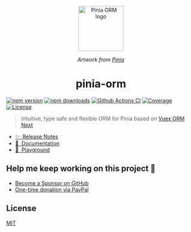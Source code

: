 <p align="center">
  <a href="https://github.com/storm-tail/pinia-orm" target="_blank" rel="noopener noreferrer">
    <img width="120" src="https://pinia-orm.codedredd.de/logo.png" alt="Pinia ORM logo">
  </a>
</p>

<p align="center">
  <i>Artwork from <a href="https://pinia.vuejs.org/">Pinia</a></i>
</p>

<h1 align="center">pinia-orm</h1>

[![npm version][npm-version-src]][npm-version-href]
[![npm downloads][npm-downloads-src]][npm-downloads-href]
[![Github Actions CI][github-actions-ci-src]][github-actions-ci-href]
[![Coverage][code-coverage-src]][code-coverage-href]
[![License][license-src]][license-href]

> Intuitive, type safe and flexible ORM for Pinia based on [Vuex ORM Next](https://github.com/vuex-orm/vuex-orm-next)

- [✨ &nbsp;Release Notes](https://pinia-orm.codedredd.de/changelog)
- [📖 &nbsp;Documentation](https://pinia-orm.codedredd.de)
- [👾 &nbsp;Playground](https://pinia-orm-play.codedredd.de)

## Help me keep working on this project 💚

- [Become a Sponsor on GitHub](https://github.com/sponsors/codedredd)
- [One-time donation via PayPal](https://paypal.me/dredd1984)

## License

[MIT](http://opensource.org/licenses/MIT)

<!-- Badges -->

[npm-version-src]: https://img.shields.io/npm/v/pinia-orm/latest.svg
[code-coverage-src]: https://img.shields.io/codecov/c/github/CodeDredd/pinia-orm?logo=Codecov&logoColor=white&token=BYLAJJOOLS
[code-coverage-href]: https://app.codecov.io/gh/CodeDredd/pinia-orm
[npm-version-href]: https://npmjs.com/package/pinia-orm
[npm-downloads-src]: https://img.shields.io/npm/dm/pinia-orm.svg
[npm-downloads-href]: https://npmjs.com/package/pinia-orm
[github-actions-ci-src]: https://github.com/codedredd/pinia-orm/actions/workflows/ci.yml/badge.svg
[github-actions-ci-href]: https://github.com/codedredd/pinia-orm/actions?query=workflow%3Aci
[license-src]: https://img.shields.io/npm/l/pinia-orm.svg
[license-href]: https://npmjs.com/package/pinia-orm
